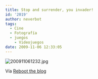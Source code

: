 ```yaml
---
title: Stop and surrender, you invader!
id: '2019'
author: neverbot
tags:
  - Cine
  - Fotografía
  - juegos
    - Videojuegos
date: 2009-11-06 12:33:05
---
```


![200911061232.jpg](./200911061232.jpg)

Vía [Reboot the blog](http://blog.swas.es/post/232208463/space-invasion)